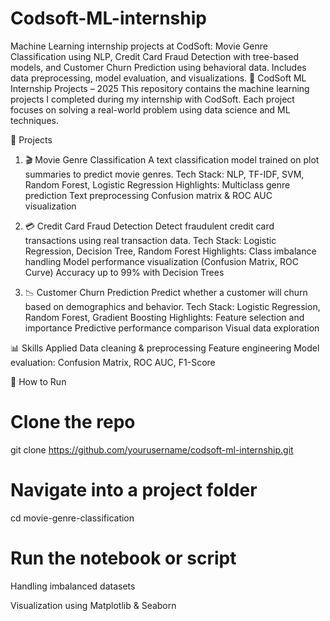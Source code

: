 # Codsoft-ML-internship
Machine Learning internship projects at CodSoft: Movie Genre Classification using NLP, Credit Card Fraud Detection with tree-based models, and Customer Churn Prediction using behavioral data. Includes data preprocessing, model evaluation, and visualizations.
🧠 CodSoft ML Internship Projects – 2025
This repository contains the machine learning projects I completed during my internship with CodSoft. Each project focuses on solving a real-world problem using data science and ML techniques.

📁 Projects
1. 🎬 Movie Genre Classification
A text classification model trained on plot summaries to predict movie genres.
Tech Stack: NLP, TF-IDF, SVM, Random Forest, Logistic Regression
Highlights:
Multiclass genre prediction
Text preprocessing
Confusion matrix & ROC AUC visualization

2. 💳 Credit Card Fraud Detection
Detect fraudulent credit card transactions using real transaction data.
Tech Stack: Logistic Regression, Decision Tree, Random Forest
Highlights:
Class imbalance handling
Model performance visualization (Confusion Matrix, ROC Curve)
Accuracy up to 99% with Decision Trees

3. 📉 Customer Churn Prediction
Predict whether a customer will churn based on demographics and behavior.
Tech Stack: Logistic Regression, Random Forest, Gradient Boosting
Highlights:
Feature selection and importance
Predictive performance comparison
Visual data exploration

📊 Skills Applied
Data cleaning & preprocessing
Feature engineering
Model evaluation: Confusion Matrix, ROC AUC, F1-Score

📌 How to Run
# Clone the repo
git clone https://github.com/yourusername/codsoft-ml-internship.git

# Navigate into a project folder
cd movie-genre-classification

# Run the notebook or script

Handling imbalanced datasets

Visualization using Matplotlib & Seaborn
